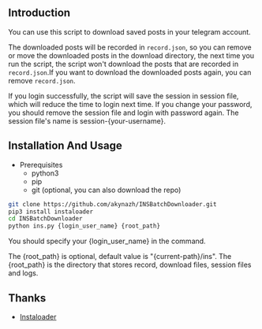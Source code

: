 ## Introduction

You can use this script to download saved posts in your telegram account.

The downloaded posts will be recorded in `record.json`, so you can remove or move the downloaded posts in the download directory, the next time you run the script, the script won't download the posts that are recorded in `record.json`.If you want to download the downloaded posts again, you can remove `record.json`.

If you login successfully, the script will save the session in session file, which will reduce the time to login next time. If you change your password, you should remove the session file and login with password again. The session file's name is session-{your-username}.

## Installation And Usage

- Prerequisites
  - python3
  - pip
  - git (optional, you can also download the repo)

```bash
git clone https://github.com/akynazh/INSBatchDownloader.git
pip3 install instaloader
cd INSBatchDownloader
python ins.py {login_user_name} {root_path}
```

You should specify your {login_user_name} in the command.

The {root_path} is optional, default value is "{current-path}/ins". The {root_path} is the directory that stores record, download files, session files and logs.

## Thanks

- [Instaloader](https://github.com/instaloader/instaloader)